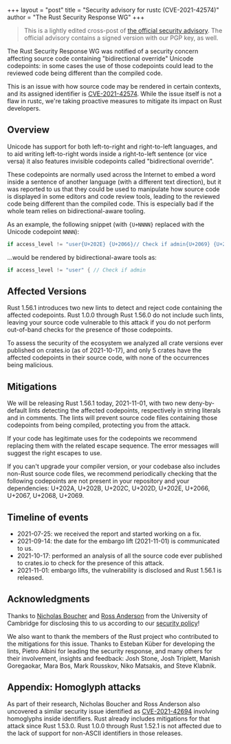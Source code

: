 +++
layout = "post"
title = "Security advisory for rustc (CVE-2021-42574)"
author = "The Rust Security Response WG"
+++

> This is a lightly edited cross-post of [the official security advisory][advisory]. The
> official advisory contains a signed version with our PGP key, as well.

[advisory]: https://groups.google.com/g/rustlang-security-announcements/c/bKPH8XYMvJU

The Rust Security Response WG was notified of a security concern affecting
source code containing "bidirectional override" Unicode codepoints: in some
cases the use of those codepoints could lead to the reviewed code being
different than the compiled code.

This is an issue with how source code may be rendered in certain contexts, and
its assigned identifier is [CVE-2021-42574]. While the issue itself is not a flaw
in rustc, we're taking proactive measures to mitigate its impact on Rust developers.

## Overview

Unicode has support for both left-to-right and right-to-left languages, and to
aid writing left-to-right words inside a right-to-left sentence (or vice versa)
it also features invisible codepoints called "bidirectional override".

These codepoints are normally used across the Internet to embed a word inside a
sentence of another language (with a different text direction), but it was
reported to us that they could be used to manipulate how source code is
displayed in some editors and code review tools, leading to the reviewed code
being different than the compiled code. This is especially bad if the whole
team relies on bidirectional-aware tooling.

As an example, the following snippet (with `{U+NNNN}` replaced with the Unicode
codepoint `NNNN`):

```rust
if access_level != "user{U+202E} {U+2066}// Check if admin{U+2069} {U+2066}" {
```

...would be rendered by bidirectional-aware tools as:

```rust
if access_level != "user" { // Check if admin
```

## Affected Versions

Rust 1.56.1 introduces two new lints to detect and reject code containing the
affected codepoints. Rust 1.0.0 through Rust 1.56.0 do not include such lints,
leaving your source code vulnerable to this attack if you do not perform
out-of-band checks for the presence of those codepoints.

To assess the security of the ecosystem we analyzed all crate versions ever
published on crates.io (as of 2021-10-17), and only 5 crates have the affected
codepoints in their source code, with none of the occurrences being malicious.

## Mitigations

We will be releasing Rust 1.56.1 today, 2021-11-01, with two new
deny-by-default lints detecting the affected codepoints, respectively in string
literals and in comments. The lints will prevent source code files containing
those codepoints from being compiled, protecting you from the attack.

If your code has legitimate uses for the codepoints we recommend replacing them
with the related escape sequence. The error messages will suggest the right
escapes to use.

If you can't upgrade your compiler version, or your codebase also includes
non-Rust source code files, we recommend periodically checking that the
following codepoints are not present in your repository and your dependencies:
U+202A, U+202B, U+202C, U+202D, U+202E, U+2066, U+2067, U+2068, U+2069.

## Timeline of events

* 2021-07-25: we received the report and started working on a fix.
* 2021-09-14: the date for the embargo lift (2021-11-01) is communicated to us.
* 2021-10-17: performed an analysis of all the source code ever published to
  crates.io to check for the presence of this attack.
* 2021-11-01: embargo lifts, the vulnerability is disclosed and Rust 1.56.1 is
  released.

## Acknowledgments

Thanks to [Nicholas Boucher][1] and [Ross Anderson][2] from the University of
Cambridge for disclosing this to us according to our [security policy][3]!

We also want to thank the members of the Rust project who contributed to the
mitigations for this issue. Thanks to Esteban Küber for developing the lints,
Pietro Albini for leading the security response, and many others for their
involvement, insights and feedback: Josh Stone, Josh Triplett, Manish
Goregaokar, Mara Bos, Mark Rousskov, Niko Matsakis, and Steve Klabnik.

## Appendix: Homoglyph attacks

As part of their research, Nicholas Boucher and Ross Anderson also uncovered a
similar security issue identified as [CVE-2021-42694] involving homoglyphs inside
identifiers. Rust already includes mitigations for that attack since Rust
1.53.0. Rust 1.0.0 through Rust 1.52.1 is not affected due to the lack of
support for non-ASCII identifiers in those releases.

[1]: https://github.com/nickboucher
[2]: https://www.cl.cam.ac.uk/~rja14
[3]: https://www.rust-lang.org/policies/security

[CVE-2021-42574]: https://cve.mitre.org/cgi-bin/cvename.cgi?name=CVE-2021-42574
[CVE-2021-42694]: https://cve.mitre.org/cgi-bin/cvename.cgi?name=CVE-2021-42694

